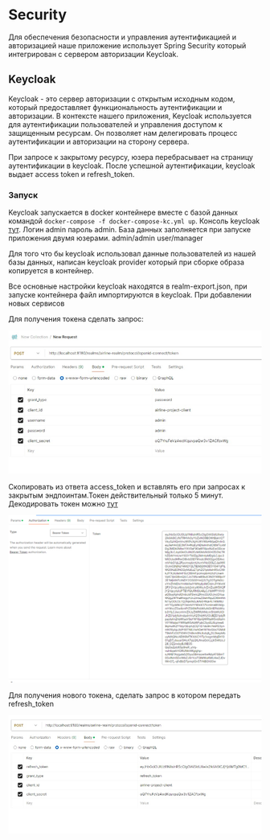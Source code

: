 # Security

Для обеспечения безопасности и управления аутентификацией и авторизацией наше приложение использует Spring Security
который интегрирован с сервером авторизации Keycloak.


## Keycloak

Keycloak - это сервер авторизации с открытым исходным кодом, который предоставляет функциональность аутентификации и авторизации.
В контексте нашего приложения, Keycloak используется для аутентификации пользователей и управления доступом к защищенным ресурсам.
Он позволяет нам делегировать процесс аутентификации и авторизации на сторону сервера. 

При запросе к закрытому ресурсу, юзера перебрасывает на страницу аутентификации в keycloak. После успешной аутентификации, keycloak выдает 
access token и refresh_token.


### Запуск
Keycloak запускается в docker контейнере вместе с базой данных командой <code>docker-compose -f docker-compose-kc.yml up</code>.
Консоль keycloak [тут](http://localhost:8180). Логин admin пароль admin.
База данных заполняется при запуске приложения двумя юзерами. admin/admin   user/manager


Для того что бы keycloak использовал данные пользователей из нашей базы данных, написан keycloak provider который при сборке образа копируется в контейнер.

Все основные настройки keycloak находятся в realm-export.json, при запуске контейнера файл импортируются в keycloak. При добавлении новых сервисов 

Для получения токена сделать запрос: 

![image](./images/postmanGetToken.jpg)

Скопировать из ответа access_token и вставлять его при запросах к закрытым эндпоинтам.Токен действительный только 5 минут. Декодировать токен можно [тут](https://jwt.io/)

![image](./images/postmanAuthRequest.jpg)


Для получения нового токена, сделать запрос в котором передать refresh_token 

![image](./images/postmanRefreshToken.jpg)
